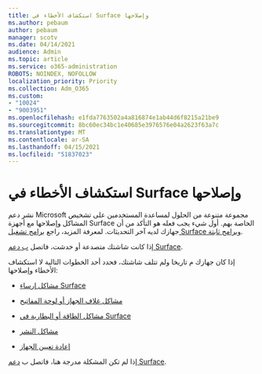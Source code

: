 ```yaml
---
title: استكشاف الأخطاء في Surface وإصلاحها
ms.author: pebaum
author: pebaum
manager: scotv
ms.date: 04/14/2021
audience: Admin
ms.topic: article
ms.service: o365-administration
ROBOTS: NOINDEX, NOFOLLOW
localization_priority: Priority
ms.collection: Adm_O365
ms.custom:
- "10024"
- "9003951"
ms.openlocfilehash: e1fda7763502a4a816874e1ab44d6f8215a21be9
ms.sourcegitcommit: 8bc60ec34bc1e40685e3976576e04a2623f63a7c
ms.translationtype: MT
ms.contentlocale: ar-SA
ms.lasthandoff: 04/15/2021
ms.locfileid: "51837023"
---
```

# <a name="troubleshoot-surface"></a>استكشاف الأخطاء في Surface وإصلاحها

نشر دعم Microsoft مجموعة متنوعة من الحلول لمساعدة المستخدمين على تشخيص المشاكل وإصلاحها مع أجهزة Surface الخاصة بهم. أول شيء يجب فعله هو التأكد من أن جهازك لديه آخر التحديثات. لمعرفة المزيد، راجع [برامج تشغيل Surface وبرامج ثابتة](https://docs.microsoft.com/surface/support-solutions-surface#surface-drivers-and-firmware).

إذا كانت شاشتك متصدعة أو خدشت، فاتصل [ب دعم Surface](https://docs.microsoft.com/surface/contact-surface-support?tabs=online).

إذا كان جهازك م تاريخا ولم تتلف شاشتك، فحدد أحد الخطوات التالية لا استكشاف الأخطاء وإصلاحها:
 
- [مشاكل إرساء Surface](https://docs.microsoft.com/surface/support-solutions-surface#surface-dock-issues)
 
- [مشاكل غلاف الجهاز أو لوحة المفاتيح](https://support.microsoft.com/sbs/surface/troubleshoot-your-surface-type-cover-or-keyboard-5b7ed1a7-bedd-5164-94a7-87f8e95df3fe?)
 
- [مشاكل الطاقة أو البطارية في Surface](https://docs.microsoft.com/surface/support-solutions-surface#surface-power-or-battery-issues)
 
- [مشاكل النشر](https://docs.microsoft.com/surface/support-solutions-surface#deployment-issues)
 
- [إعادة تعيين الجهاز](https://docs.microsoft.com/surface/support-solutions-surface#reset-device)

إذا لم تكن المشكلة مدرجة هنا، فاتصل ب [دعم Surface](https://docs.microsoft.com/surface/contact-surface-support?tabs=online).

